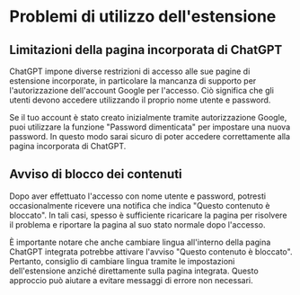 # Problemi di utilizzo dell'estensione

## Limitazioni della pagina incorporata di ChatGPT

ChatGPT impone diverse restrizioni di accesso alle sue pagine di estensione incorporate, in particolare la mancanza di supporto per l'autorizzazione dell'account Google per l'accesso. Ciò significa che gli utenti devono accedere utilizzando il proprio nome utente e password.

Se il tuo account è stato creato inizialmente tramite autorizzazione Google, puoi utilizzare la funzione "Password dimenticata" per impostare una nuova password. In questo modo sarai sicuro di poter accedere correttamente alla pagina incorporata di ChatGPT.

## Avviso di blocco dei contenuti

Dopo aver effettuato l'accesso con nome utente e password, potresti occasionalmente ricevere una notifica che indica "Questo contenuto è bloccato". In tali casi, spesso è sufficiente ricaricare la pagina per risolvere il problema e riportare la pagina al suo stato normale dopo l'accesso.

È importante notare che anche cambiare lingua all'interno della pagina ChatGPT integrata potrebbe attivare l'avviso "Questo contenuto è bloccato". Pertanto, consiglio di cambiare lingua tramite le impostazioni dell'estensione anziché direttamente sulla pagina integrata. Questo approccio può aiutare a evitare messaggi di errore non necessari.
